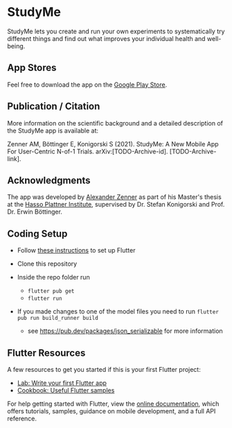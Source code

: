 # StudyMe
StudyMe lets you create and run your own experiments to systematically try different things and find out what improves your individual health and well-being.

## App Stores
Feel free to download the app on the [Google Play Store](https://play.google.com/store/apps/details?id=health.studyu.me).

## Publication / Citation
More information on the scientific background and a detailed description of the StudyMe app is available at:

Zenner AM, Böttinger E, Konigorski S (2021). StudyMe: A New Mobile App For User-Centric N-of-1 Trials. arXiv:[TODO-Archive-id]. [TODO-Archive-link].

## Acknowledgments
The app was developed by [Alexander Zenner](https://zenner.org) as part of his Master's thesis at the [Hasso Plattner Institute](https://hpi.de), supervised by Dr. Stefan Konigorski and Prof. Dr. Erwin Böttinger.

## Coding Setup
- Follow [these instructions](https://flutter.dev/docs/get-started/install) to set up Flutter
- Clone this repository
- Inside the repo folder run
  - `flutter pub get` 
  - `flutter run`

- If you made changes to one of the model files you need to run `flutter pub run build_runner build` 
  - see https://pub.dev/packages/json_serializable for more information

## Flutter Resources
A few resources to get you started if this is your first Flutter project:
- [Lab: Write your first Flutter app](https://flutter.dev/docs/get-started/codelab)
- [Cookbook: Useful Flutter samples](https://flutter.dev/docs/cookbook)

For help getting started with Flutter, view the
[online documentation](https://flutter.dev/docs), which offers tutorials,
samples, guidance on mobile development, and a full API reference.
